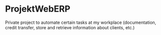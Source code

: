 # ProjektWebERP
Private project to automate certain tasks at my workplace (documentation, credit transfer, store and retrieve information about clients, etc.)

